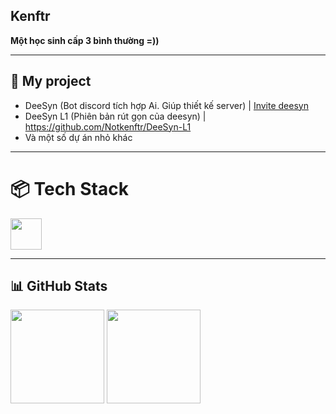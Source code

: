  Kenftr
---
<p>
  <b>Một học sinh cấp 3 bình thường =))</b><br>
  <i></i>
</p>

---

## 🍃 My project

- DeeSyn (Bot discord tích hợp Ai. Giúp thiết kế server) | [Invite deesyn](https://discord.com/oauth2/authorize?client_id=981424058392526848)
- DeeSyn L1 (Phiên bản rút gọn của deesyn) | https://github.com/Notkenftr/DeeSyn-L1
- Và một số dự án nhỏ khác




---

# 📦 Tech Stack

  <img src="https://skillicons.dev/icons?i=py,java,js,html,css,git,selenium" height="50" />


---

## 📊 GitHub Stats

<div>
  <img src="[https://github-readme-stats.vercel.app/api?username=notkenftr&show_icons=true&theme=radical" height="150](https://github-readme-stats.vercel.app/api?username=notkenftr&show_icons=true&theme=transparent&bg_color=22232e&text_color=ffffff&hide_border=true&card_width=320&hide_rank=true&text_bold=false&title_color=2f81f7&hide_title=true
)" />
  <img src="https://github-readme-stats.vercel.app/api/top-langs/?username=notkenftr&layout=compact&theme=radical" height="150" />
</div>

